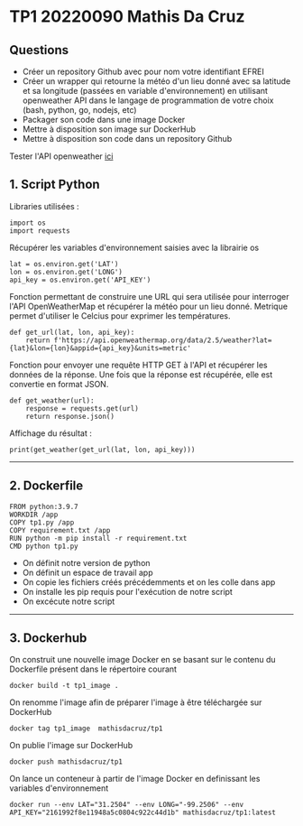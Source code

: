 # TP1 20220090 Mathis Da Cruz 

## Questions

* Créer un repository Github avec pour nom votre identifiant EFREI
* Créer un wrapper qui retourne la météo d'un lieu donné avec sa latitude et sa longitude
(passées en variable d'environnement) en utilisant openweather API dans le langage de
programmation de votre choix (bash, python, go, nodejs, etc)
* Packager son code dans une image Docker
* Mettre à disposition son image sur DockerHub
* Mettre à disposition son code dans un repository Github

Tester l'API openweather [ici](https://api.openweathermap.org/data/2.5/weather?lat=-31.2504&lon=-99.2506&appid=2161992f8e11948a5c0804c922c44d1b&units=metric)

## 1. Script Python

Libraries utilisées :

```
import os
import requests
```

Récupérer les variables d'environnement saisies avec la librairie os

```
lat = os.environ.get('LAT')
lon = os.environ.get('LONG')
api_key = os.environ.get('API_KEY')
```

Fonction permettant de construire une URL qui sera utilisée pour interroger l'API OpenWeatherMap et récupérer la météo pour un lieu donné. 
Metrique permet d'utiliser le Celcius pour exprimer les températures.

```
def get_url(lat, lon, api_key):
    return f'https://api.openweathermap.org/data/2.5/weather?lat={lat}&lon={lon}&appid={api_key}&units=metric'   
```

Fonction pour envoyer une requête HTTP GET à l'API et récupérer les données de la réponse.
Une fois que la réponse est récupérée, elle est convertie en format JSON.

```
def get_weather(url):
    response = requests.get(url)
    return response.json()  
```

Affichage du résultat :

```
print(get_weather(get_url(lat, lon, api_key)))
```

---

## 2. Dockerfile

```
FROM python:3.9.7
WORKDIR /app
COPY tp1.py /app
COPY requirement.txt /app
RUN python -m pip install -r requirement.txt
CMD python tp1.py
```

* On définit notre version de python
* On définit un espace de travail app
* On copie les fichiers créés précédemments et on les colle dans app
* On installe les pip requis pour l'exécution de notre script
* On excécute notre script

---

## 3. Dockerhub

On construit une nouvelle image Docker en se basant sur le contenu du Dockerfile présent dans le répertoire courant

```
docker build -t tp1_image .
```

On renomme l'image afin de préparer l'image à être téléchargée sur DockerHub

```
docker tag tp1_image  mathisdacruz/tp1
```

On publie l'image sur DockerHub

```
docker push mathisdacruz/tp1
```

On lance un conteneur à partir de l'image Docker en definissant les variables d'environnement

```
docker run --env LAT="31.2504" --env LONG="-99.2506" --env API_KEY="2161992f8e11948a5c0804c922c44d1b" mathisdacruz/tp1:latest
```